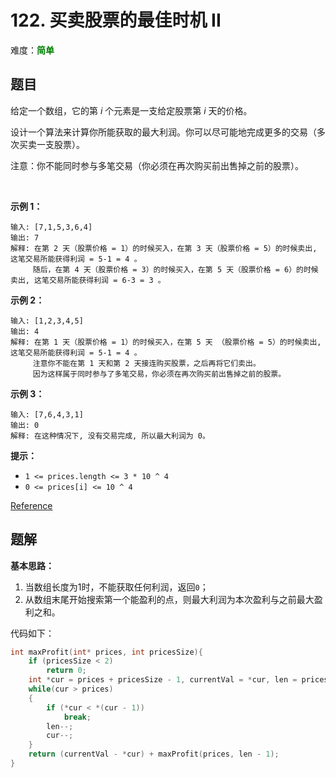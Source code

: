 # 122. 买卖股票的最佳时机 II

难度：<font color=green>**简单**</font>

## 题目

给定一个数组，它的第 *i* 个元素是一支给定股票第 *i* 天的价格。

设计一个算法来计算你所能获取的最大利润。你可以尽可能地完成更多的交易（多次买卖一支股票）。

注意：你不能同时参与多笔交易（你必须在再次购买前出售掉之前的股票）。

 

**示例 1：**

```
输入: [7,1,5,3,6,4]
输出: 7
解释: 在第 2 天（股票价格 = 1）的时候买入，在第 3 天（股票价格 = 5）的时候卖出, 这笔交易所能获得利润 = 5-1 = 4 。
     随后，在第 4 天（股票价格 = 3）的时候买入，在第 5 天（股票价格 = 6）的时候卖出, 这笔交易所能获得利润 = 6-3 = 3 。
```

**示例 2：**

```
输入: [1,2,3,4,5]
输出: 4
解释: 在第 1 天（股票价格 = 1）的时候买入，在第 5 天 （股票价格 = 5）的时候卖出, 这笔交易所能获得利润 = 5-1 = 4 。
     注意你不能在第 1 天和第 2 天接连购买股票，之后再将它们卖出。
     因为这样属于同时参与了多笔交易，你必须在再次购买前出售掉之前的股票。
```

**示例 3：**

```
输入: [7,6,4,3,1]
输出: 0
解释: 在这种情况下, 没有交易完成, 所以最大利润为 0。
```

**提示：**

* `1 <= prices.length <= 3 * 10 ^ 4`
* `0 <= prices[i] <= 10 ^ 4`

[Reference](https://leetcode-cn.com/problems/best-time-to-buy-and-sell-stock-ii)

## 题解

**基本思路：** 

1. 当数组长度为1时，不能获取任何利润，返回`0`；
2. 从数组末尾开始搜索第一个能盈利的点，则最大利润为本次盈利与之前最大盈利之和。

代码如下：

```c
int maxProfit(int* prices, int pricesSize){
    if (pricesSize < 2)
        return 0;
    int *cur = prices + pricesSize - 1, currentVal = *cur, len = pricesSize;
    while(cur > prices)
    {
        if (*cur < *(cur - 1))
            break;
        len--;
        cur--;
    }
    return (currentVal - *cur) + maxProfit(prices, len - 1);
}
```